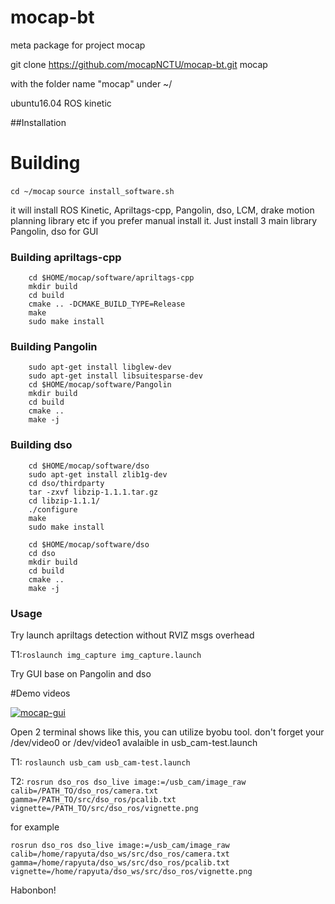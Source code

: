 # mocap-bt
meta package for project mocap

git clone https://github.com/mocapNCTU/mocap-bt.git mocap

with the folder name "mocap" under ~/ 

ubuntu16.04 ROS kinetic 

##Installation

Building
========

`cd ~/mocap`
`source install_software.sh`

it will install ROS Kinetic, Apriltags-cpp, Pangolin, dso, LCM, drake motion planning library etc
if you prefer manual install it. 
Just install 3 main library Pangolin, dso for GUI

### Building apriltags-cpp
```
    cd $HOME/mocap/software/apriltags-cpp
    mkdir build
    cd build
    cmake .. -DCMAKE_BUILD_TYPE=Release
    make
    sudo make install
```


### Building Pangolin
```
    sudo apt-get install libglew-dev
    sudo apt-get install libsuitesparse-dev
    cd $HOME/mocap/software/Pangolin
    mkdir build                                                                                                                      
    cd build
    cmake ..
    make -j
```

### Building dso
```
    cd $HOME/mocap/software/dso
    sudo apt-get install zlib1g-dev
    cd dso/thirdparty
    tar -zxvf libzip-1.1.1.tar.gz
    cd libzip-1.1.1/
    ./configure
    make
    sudo make install

    cd $HOME/mocap/software/dso
    cd dso 
    mkdir build
    cd build
    cmake ..
    make -j
```

### Usage

Try launch apriltags detection without RVIZ msgs overhead

T1:`roslaunch img_capture img_capture.launch`


Try GUI base on Pangolin and dso

#Demo videos

[![mocap-gui](https://github.com/mocapNCTU/mocap-bt/blob/master/software/mocap-gui.png)](https://www.youtube.com/watch?v=JL7ras7Z7Tc)

Open 2 terminal shows like this, you can utilize byobu tool.
don't forget your /dev/video0 or /dev/video1 avalaible in usb_cam-test.launch

T1: `roslaunch usb_cam usb_cam-test.launch`

T2: `rosrun dso_ros dso_live image:=/usb_cam/image_raw calib=/PATH_TO/dso_ros/camera.txt gamma=/PATH_TO/src/dso_ros/pcalib.txt vignette=/PATH_TO/src/dso_ros/vignette.png`

for example

`rosrun dso_ros dso_live image:=/usb_cam/image_raw calib=/home/rapyuta/dso_ws/src/dso_ros/camera.txt gamma=/home/rapyuta/dso_ws/src/dso_ros/pcalib.txt vignette=/home/rapyuta/dso_ws/src/dso_ros/vignette.png`

Habonbon!
